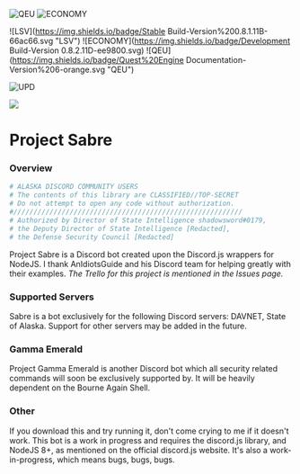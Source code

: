 ![QEU](https://img.shields.io/badge/Quest%20Engine-Version%208-orange.svg "QEU")
![ECONOMY](https://img.shields.io/badge/Economy-Version%208.1-6cac66.svg)

![LSV](https://img.shields.io/badge/Stable Build-Version%200.8.1.11B-66ac66.svg "LSV")
![ECONOMY](https://img.shields.io/badge/Development Build-Version 0.8.2.11D-ee9800.svg)
![QEU](https://img.shields.io/badge/Quest%20Engine Documentation-Version%206-orange.svg "QEU")

![UPD](https://img.shields.io/badge/Updated-October%2017%2C%202017-lightgrey.svg "UPD")

![](https://img.shields.io/badge/Server-Online-6cac66.svg)


# Project Sabre
### Overview

```bash
# ALASKA DISCORD COMMUNITY USERS
# The contents of this library are CLASSIFIED//TOP-SECRET
# Do not attempt to open any code without authorization.
#/////////////////////////////////////////////////////////
# Authorized by Director of State Intelligence shadowsword#0179,
# the Deputy Director of State Intelligence [Redacted],
# the Defense Security Council [Redacted]
```

Project Sabre is a Discord bot created upon the Discord.js wrappers for NodeJS.
I thank AnIdiotsGuide and his Discord team for helping greatly with their examples.
*The Trello for this project is mentioned in the Issues page.*
### Supported Servers
Sabre is a bot exclusively for the following Discord servers: DAVNET, State of Alaska. Support for other servers may be added in the future.
### Gamma Emerald
Project Gamma Emerald is another Discord bot which all security related commands will soon
be exclusively supported by. It will be heavily dependent on the Bourne Again Shell.
### Other
If you download this and try running it, don't come crying to me if it doesn't work. This bot is a work in progress and requires the discord.js library, and NodeJS 8+, as mentioned on the official discord.js website. It's also a work-in-progress, which means bugs, bugs, bugs.

